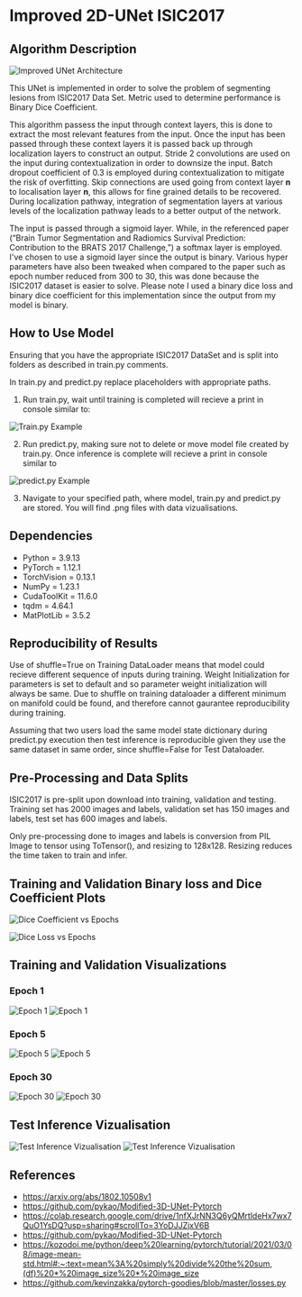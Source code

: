 # Improved 2D-UNet ISIC2017

## Algorithm Description

![Improved UNet Architecture](https://github.com/Kamran496/PatternFlow/blob/master/recognition/Improved%20UNet%20Segmentation%20s4484695/Results/UNet.PNG)

This UNet is implemented in order to solve the problem of segmenting lesions from ISIC2017 Data Set. Metric used to determine performance is Binary Dice Coefficient.

This algorithm passess the input through context layers, this is done to extract the most relevant features from the input. Once the input has been passed through these context layers it is passed back up through localization layers to construct an output. Stride 2 convolutions are used on the input during contextualization in order to downsize the input. Batch dropout coefficient of 0.3 is employed during contextualization to mitigate the risk of overfitting. Skip connections are used going from context layer **n** to localisation layer **n**, this allows for fine grained details to be recovered. During localization pathway, integration of segmentation layers at various levels of the localization pathway leads to a better output of the network.

The input is passed through a sigmoid layer. While, in the referenced paper (“Brain Tumor Segmentation and Radiomics Survival Prediction: Contribution to the BRATS 2017 Challenge,”) a softmax layer is employed. I've chosen to use a sigmoid layer since the output is binary. Various hyper parameters have also been tweaked when compared to the paper such as epoch number reduced from 300 to 30, this was done because the ISIC2017 dataset is easier to solve. Please note I used a binary dice loss and binary dice coefficient for this implementation since the output from my model is binary.

## How to Use Model

Ensuring that you have the appropriate ISIC2017 DataSet and is split into folders as described in train.py comments.

In train.py and predict.py replace placeholders with appropriate paths.
1. Run train.py, wait until training is completed will recieve a print in console similar to:

![Train.py Example](https://github.com/Kamran496/PatternFlow/blob/master/recognition/Improved%20UNet%20Segmentation%20s4484695/Results/trainconsole.PNG)

2. Run predict.py, making sure not to delete or move model file created by train.py. Once inference is complete will recieve a print in console similar to

![predict.py Example](https://github.com/Kamran496/PatternFlow/blob/master/recognition/Improved%20UNet%20Segmentation%20s4484695/Results/testconsole.PNG)

3. Navigate to your specified path, where model, train.py and predict.py are stored. You will find .png files with data vizualisations.

## Dependencies

- Python = 3.9.13
- PyTorch = 1.12.1
- TorchVision = 0.13.1
- NumPy = 1.23.1
- CudaToolKit = 11.6.0
- tqdm = 4.64.1
- MatPlotLib = 3.5.2

## Reproducibility of Results

Use of shuffle=True on Training DataLoader means that model could recieve different sequence of inputs during training. Weight Initialization for parameters is set to default and so parameter weight initialization will always be same. Due to shuffle on training dataloader a different minimum on manifold could be found, and therefore cannot gaurantee reproducibility during training.

Assuming that two users load the same model state dictionary during predict.py execution then test inference is reproducible given they use the same dataset in same order, since shuffle=False for Test Dataloader.

## Pre-Processing and Data Splits

ISIC2017 is pre-split upon download into training, validation and testing. Training set has 2000 images and labels, validation set has 150 images and labels, test set has 600 images and labels.

Only pre-processing done to images and labels is conversion from PIL Image to tensor using ToTensor(), and resizing to 128x128. Resizing reduces the time taken to train and infer.

## Training and Validation Binary loss and Dice Coefficient Plots

![Dice Coefficient vs Epochs](https://github.com/Kamran496/PatternFlow/blob/master/recognition/Improved%20UNet%20Segmentation%20s4484695/Results/DiceCurve.png)

![Dice Loss vs Epochs](https://github.com/Kamran496/PatternFlow/blob/master/recognition/Improved%20UNet%20Segmentation%20s4484695/Results/LossCurve.png)

## Training and Validation Visualizations

### Epoch 1

![Epoch 1](https://github.com/Kamran496/PatternFlow/blob/master/recognition/Improved%20UNet%20Segmentation%20s4484695/Results/Epoch1.PNG)
![Epoch 1](https://github.com/Kamran496/PatternFlow/blob/master/recognition/Improved%20UNet%20Segmentation%20s4484695/Results/ValidationSegmentsEpoch1.png)

### Epoch 5

![Epoch 5](https://github.com/Kamran496/PatternFlow/blob/master/recognition/Improved%20UNet%20Segmentation%20s4484695/Results/Epoch5.PNG)
![Epoch 5](https://github.com/Kamran496/PatternFlow/blob/master/recognition/Improved%20UNet%20Segmentation%20s4484695/Results/ValidationSegmentsEpoch5.png)

### Epoch 30

![Epoch 30](https://github.com/Kamran496/PatternFlow/blob/master/recognition/Improved%20UNet%20Segmentation%20s4484695/Results/Epoch30.PNG)
![Epoch 30](https://github.com/Kamran496/PatternFlow/blob/master/recognition/Improved%20UNet%20Segmentation%20s4484695/Results/ValidationSegmentsEpoch30.png)


## Test Inference Vizualisation

![Test Inference Vizualisation](https://github.com/Kamran496/PatternFlow/blob/master/recognition/Improved%20UNet%20Segmentation%20s4484695/Results/Inference.PNG)
![Test Inference Vizualisation](https://github.com/Kamran496/PatternFlow/blob/master/recognition/Improved%20UNet%20Segmentation%20s4484695/Results/TestSegments.png)

## References
- https://arxiv.org/abs/1802.10508v1
- https://github.com/pykao/Modified-3D-UNet-Pytorch
- https://colab.research.google.com/drive/1nfXJrNN3Q6yQMrtldeHx7wx7QuO1YsDQ?usp=sharing#scrollTo=3YoDJJZjxV6B
- https://github.com/pykao/Modified-3D-UNet-Pytorch
- https://kozodoi.me/python/deep%20learning/pytorch/tutorial/2021/03/08/image-mean-std.html#:~:text=mean%3A%20simply%20divide%20the%20sum,(df)%20*%20image_size%20*%20image_size
- https://github.com/kevinzakka/pytorch-goodies/blob/master/losses.py
